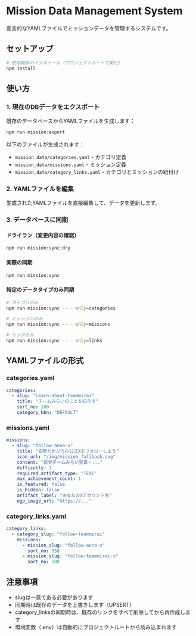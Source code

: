 # Mission Data Management System

宣言的なYAMLファイルでミッションデータを管理するシステムです。

## セットアップ

```bash
# 依存関係のインストール（プロジェクトルートで実行）
npm install
```

## 使い方

### 1. 現在のDBデータをエクスポート

既存のデータベースからYAMLファイルを生成します：

```bash
npm run mission:export
```

以下のファイルが生成されます：
- `mission_data/categories.yaml` - カテゴリ定義
- `mission_data/missions.yaml` - ミッション定義
- `mission_data/category_links.yaml` - カテゴリとミッションの紐付け

### 2. YAMLファイルを編集

生成されたYAMLファイルを直接編集して、データを更新します。

### 3. データベースに同期

#### ドライラン（変更内容の確認）

```bash
npm run mission:sync:dry
```

#### 実際の同期

```bash
npm run mission:sync
```

#### 特定のデータタイプのみ同期

```bash
# カテゴリのみ
npm run mission:sync -- --only=categories

# ミッションのみ
npm run mission:sync -- --only=missions

# リンクのみ
npm run mission:sync -- --only=links
```

## YAMLファイルの形式

### categories.yaml

```yaml
categories:
  - slug: "learn-about-teammirai"
    title: "チームみらいのことを知ろう"
    sort_no: 100
    category_kbn: "DEFAULT"
```

### missions.yaml

```yaml
missions:
  - slug: "follow-anno-x"
    title: "安野たかひろの公式Xをフォローしよう"
    icon_url: "/img/mission_fallback.svg"
    content: "新党チームみらい党首・..."
    difficulty: 1
    required_artifact_type: "TEXT"
    max_achievement_count: 1
    is_featured: false
    is_hidden: false
    artifact_label: "あなたのXアカウント名"
    ogp_image_url: "https://..."
```

### category_links.yaml

```yaml
category_links:
  - category_slug: "follow-teammirai"
    missions:
      - mission_slug: "follow-anno-x"
        sort_no: 350
      - mission_slug: "follow-teammirai-x"
        sort_no: 300
```

## 注意事項

- slugは一意である必要があります
- 同期時は既存のデータを上書きします（UPSERT）
- category_linksの同期時は、既存のリンクをすべて削除してから再作成します
- 環境変数（.env）は自動的にプロジェクトルートから読み込まれます